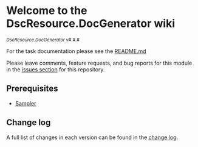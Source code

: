 # Welcome to the DscResource.DocGenerator wiki

<sup>*DscResource.DocGenerator v#.#.#*</sup>

For the task documentation please see the [README.md](https://github.com/dsccommunity/DscResource.DocGenerator/blob/main/README.md)

Please leave comments, feature requests, and bug reports for this module in
the [issues section](https://github.com/dsccommunity/DscResource.DocGenerator/issues)
for this repository.

## Prerequisites

- [Sampler](https://github.com/gaelcolas/Sampler)

## Change log

A full list of changes in each version can be found in the [change log](https://github.com/dsccommunity/SqlServerDsc/blob/main/CHANGELOG.md).

